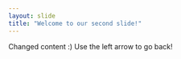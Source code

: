 ```yaml
---
layout: slide
title: "Welcome to our second slide!"
---
```

Changed content :)
Use the left arrow to go back!
